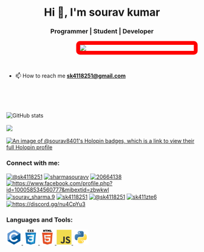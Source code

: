 <h1 align="center">Hi 👋, I'm sourav kumar</h1>
<h3 align="center">Programmer | Student | Developer </h3>
<img align="right" width="300" style="border-radius:10px; border:10px solid red;" src="https://camo.githubusercontent.com/5ddf73ad3a205111cf8c686f687fc216c2946a75005718c8da5b837ad9de78c9/68747470733a2f2f7468756d62732e6766796361742e636f6d2f4576696c4e657874446576696c666973682d736d616c6c2e676966"><br/> <br/><br/> <br/>

- 📫 How to reach me **sk4118251@gmail.com**

<br/> <br/><br/> <br/>
![GitHub stats](https://github-readme-stats.vercel.app/api?username=Sourav-8401&show_icons=true&theme=radical)
<br/> <br/>
![](https://github-readme-stats.vercel.app/api/top-langs/?username=Sourav-8401&theme=radical&hide_border=false&include_all_commits=false&count_private=false&layout=compact)


[![An image of @sourav8401's Holopin badges, which is a link to view their full Holopin profile](https://holopin.me/sourav8401)](https://holopin.io/@sourav8401)

<h3 align="left">Connect with me:</h3>
<p align="left">
<a href="https://twitter.com/@sk4118251" target="blank"><img align="center" src="https://raw.githubusercontent.com/rahuldkjain/github-profile-readme-generator/master/src/images/icons/Social/twitter.svg" alt="@sk4118251" height="30" width="40" /></a>
<a href="https://linkedin.com/in/sharmasouravv" target="blank"><img align="center" src="https://raw.githubusercontent.com/rahuldkjain/github-profile-readme-generator/master/src/images/icons/Social/linked-in-alt.svg" alt="sharmasouravv" height="30" width="40" /></a>
<a href="https://stackoverflow.com/users/20664138" target="blank"><img align="center" src="https://raw.githubusercontent.com/rahuldkjain/github-profile-readme-generator/master/src/images/icons/Social/stack-overflow.svg" alt="20664138" height="30" width="40" /></a>
<a href="https://fb.com/https://www.facebook.com/profile.php?id=100058534560777&mibextid=zbwkwl" target="blank"><img align="center" src="https://raw.githubusercontent.com/rahuldkjain/github-profile-readme-generator/master/src/images/icons/Social/facebook.svg" alt="https://www.facebook.com/profile.php?id=100058534560777&mibextid=zbwkwl" height="30" width="40" /></a>
<a href="https://instagram.com/sourav_sharma.9" target="blank"><img align="center" src="https://raw.githubusercontent.com/rahuldkjain/github-profile-readme-generator/master/src/images/icons/Social/instagram.svg" alt="sourav_sharma.9" height="30" width="40" /></a>
<a href="https://www.hackerrank.com/sk4118251" target="blank"><img align="center" src="https://raw.githubusercontent.com/rahuldkjain/github-profile-readme-generator/master/src/images/icons/Social/hackerrank.svg" alt="sk4118251" height="30" width="40" /></a>
<a href="https://www.hackerearth.com/@sk4118251" target="blank"><img align="center" src="https://raw.githubusercontent.com/rahuldkjain/github-profile-readme-generator/master/src/images/icons/Social/hackerearth.svg" alt="@sk4118251" height="30" width="40" /></a>
<a href="https://auth.geeksforgeeks.org/user/sk411zte6" target="blank"><img align="center" src="https://raw.githubusercontent.com/rahuldkjain/github-profile-readme-generator/master/src/images/icons/Social/geeks-for-geeks.svg" alt="sk411zte6" height="30" width="40" /></a>
<a href="https://discord.gg/https://discord.gg/nu4CpYu3" target="blank"><img align="center" src="https://raw.githubusercontent.com/rahuldkjain/github-profile-readme-generator/master/src/images/icons/Social/discord.svg" alt="https://discord.gg/nu4CpYu3" height="30" width="40" /></a>
</p>



<h3 align="left">Languages and Tools:</h3>
<p align="left"> <a href="https://www.cprogramming.com/" target="_blank" rel="noreferrer"> <img src="https://raw.githubusercontent.com/devicons/devicon/master/icons/c/c-original.svg" alt="c" width="40" height="40"/> </a> <a href="https://www.w3schools.com/css/" target="_blank" rel="noreferrer"> <img src="https://raw.githubusercontent.com/devicons/devicon/master/icons/css3/css3-original-wordmark.svg" alt="css3" width="40" height="40"/> </a> <a href="https://www.w3.org/html/" target="_blank" rel="noreferrer"> <img src="https://raw.githubusercontent.com/devicons/devicon/master/icons/html5/html5-original-wordmark.svg" alt="html5" width="40" height="40"/> </a> <a href="https://developer.mozilla.org/en-US/docs/Web/JavaScript" target="_blank" rel="noreferrer"> <img src="https://raw.githubusercontent.com/devicons/devicon/master/icons/javascript/javascript-original.svg" alt="javascript" width="40" height="40"/> </a> <a href="https://www.python.org" target="_blank" rel="noreferrer"> <img src="https://raw.githubusercontent.com/devicons/devicon/master/icons/python/python-original.svg" alt="python" width="40" height="40"/> </a> </p>


